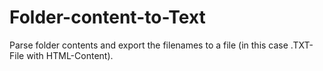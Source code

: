 # Folder-content-to-Text

Parse folder contents and export the filenames to a file (in this case .TXT-File with HTML-Content).
